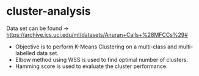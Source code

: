 # cluster-analysis

Data set can be found -> https://archive.ics.uci.edu/ml/datasets/Anuran+Calls+%28MFCCs%29#

- Objective is to perform K-Means Clustering on a multi-class and multi-labelled data set.
- Elbow method using WSS is used to find optimal number of clusters.
- Hamming score is used to evaluate the cluster performance.

